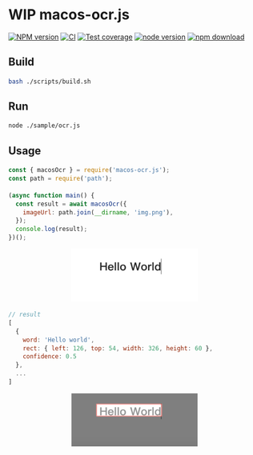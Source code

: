 # WIP macos-ocr.js

[![NPM version][npm-image]][npm-url]
[![CI][ci-image]][ci-url]
[![Test coverage][codecov-image]][codecov-url]
[![node version][node-image]][node-url]
[![npm download][download-image]][download-url]

[npm-image]: https://img.shields.io/npm/v/macos-ocr.js.svg
[npm-url]: https://npmjs.org/package/macos-ocr.js
[ci-image]: https://github.com/snapre/macos-ocr.js/actions/workflows/ci.yml/badge.svg
[ci-url]: https://github.com/snapre/macos-ocr.js/actions/workflows/ci.yml
[codecov-image]: https://img.shields.io/codecov/c/github/snapre/macos-ocr.js.svg?logo=codecov
[codecov-url]: https://codecov.io/gh/snapre/macos-ocr.js
[node-image]: https://img.shields.io/badge/node.js-%3E=_12-green.svg
[node-url]: http://nodejs.org/download/
[download-image]: https://img.shields.io/npm/dm/macos-ocr.js.svg
[download-url]: https://npmjs.org/package/macos-ocr.js

## Build
```bash
bash ./scripts/build.sh
```

## Run
```bash
node ./sample/ocr.js
```

## Usage
```js
const { macosOcr } = require('macos-ocr.js');
const path = require('path');

(async function main() {
  const result = await macosOcr({
    imageUrl: path.join(__dirname, 'img.png'),
  });
  console.log(result);
})();

```
<div align="center">
  <img src="./sample/img.png" width="50%" />
</div>

```js
// result
[
  {
    word: 'Hello world',
    rect: { left: 126, top: 54, width: 326, height: 60 },
    confidence: 0.5
  },
  ...
]
```

<div align="center">
  <img src="./sample/result.png" width="50%" />
</div>